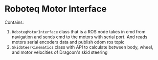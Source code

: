 # Roboteq Motor Interface

Contains:
1. `RoboteqMotorInterface` class that is a ROS node takes in cmd from navigation and sends cmd to the motors with serial port. And reads motors serial encoders data and publish odom ros topic
2. `SkidSteerKinematics` class with API to calculate between body, wheel, and motor velocities of Dragoon's skid steering